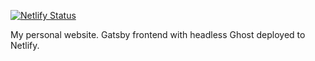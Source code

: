 [![Netlify Status](https://api.netlify.com/api/v1/badges/d796d476-15e0-4f59-be09-fb80d78713fb/deploy-status)](https://app.netlify.com/sites/priceless-lamport-bd2e82/deploys)

My personal website. Gatsby frontend with headless Ghost deployed to Netlify.